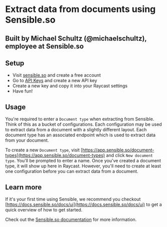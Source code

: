 # Extract data from documents using Sensible.so
## Built by Michael Schultz (@michaelschultz), employee at Sensible.so

## Setup
- Visit [sensible.so](https://sensible.so) and create a free account
- Go to [API Keys](https://app.sensible.so/account/?t=api_keys) and create a new API key
- Create a new key and copy it into your Raycast settings
- Have fun!

## Usage
You're required to enter a `Document type` when extracting from Sensible. Think of this as a bucket of configurations. Each configuration may be used to extract data from a document with a slightly different layout. Each document type has an associated endpoint which is used to extract data from your document.

To create a new `Document type`, visit [https://app.sensible.so/document-types](https://app.sensible.so/document-types) and click `New document type`. You'll be prompted to enter a name. Once you've created a document type, it will show up here in Raycast. However, you'll need to create at least one configuration before you can extract data from a document.

## Learn more
If it's your first time using Sensible, we recommend you checkout [https://docs.sensible.so/docs/ui](https://docs.sensible.so/docs/ui) to get a quick overview of how to get started.

Check out the [Sensible.so documentation](https://docs.sensible.so/) for more information.
